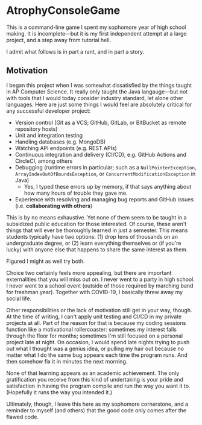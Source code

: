 # AtrophyConsoleGame
This is a command-line game I spent my sophomore year of high school making. It is incomplete—but it is my first independent attempt at a large project, and a step away from tutorial hell.

I admit what follows is in part a rant, and in part a story.

## Motivation

I began this project when I was somewhat dissatisfied by the things taught in AP Computer Science. It really only taught the Java langauge—but not with tools that I would today consider industry standard, let alone other languages. Here are just some things I would feel are absolutely critical for any successful developer project:
- Version control (Git as a VCS; GitHub, GitLab, or BitBucket as remote repository hosts)
- Unit and integration testing
- Handling databases (e.g. MongoDB)
- Watching API endpoints (e.g. REST APIs)
- Continuous integration and delivery (CI/CD), e.g. GitHub Actions and CircleCI, among others
- Debugging (runtime errors in particular; such as a `NullPointerException`, `ArrayIndexOutOfBoundsException`, or `ConcurrentModificationException` in Java)
  - Yes, I typed these errors up by memory, if that says anything about how many hours of trouble they gave me.
- Experience with resolving and managing bug reports and GitHub issues (i.e. **collaborating with others**)

This is by no means exhaustive. Yet none of them seem to be taught in a subsidized public education for those interested. Of course, these aren't things that will ever be thoroughly learned in just a semester. This means students typically have two options: (1) drop tens of thousands on an undergraduate degree, or (2) learn everything themselves or (if you're lucky) with anyone else that happens to share the same interest as them.

Figured I might as well try both.

Choice two certainly feels more appealing, but there are important externalities that you will miss out on. I never went to a party in high school. I never went to a school event (outside of those required by marching band for freshman year). Together with COVID-19, I basically threw away my social life.

Other responsibilities or the lack of motivation still get in your way, though. At the time of writing, I can't apply unit testing and CI/CD in my private projects at all. Part of the reason for that is because my coding sessions function like a motivational rollercoaster: sometimes my interest falls through the floor for months; sometimes I'm still focused on a personal project late at night. On occasion, I would spend late nights trying to push out what I thought was a genius idea, or pulling my hair out because no matter what I do the same bug appears each time the program runs. And then somehow fix it in minutes the next morning.

None of that learning appears as an academic achievement. The only gratification you receive from this kind of undertaking is your pride and satisfaction in having the program compile and run the way you want it to. (Hopefully it runs the way you intended it.)

Ultimately, though, I leave this here as my sophomore cornerstone, and a reminder to myself (and others) that the good code only comes after the flawed code.
